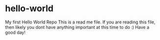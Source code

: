 # hello-world
My first Hello World Repo
This is a read me file. If you are reading this file, then likely you dont have anything important at this time to do :)
Have a good day!
